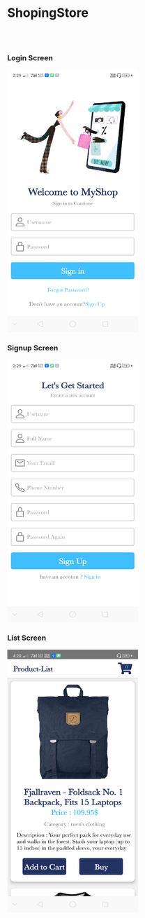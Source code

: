 # ShopingStore

<br><br>
<h3> Login Screen</h3>
<img src="images/1.png" width="300" height="600">
<br>
<h3> Signup Screen</h3>
<img src="images/2.png" width="300" height="600">
<br>
<h3> List Screen</h3>
<img src="images/3.png" width="300" height="600">
